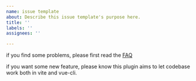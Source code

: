 ```yaml
---
name: issue template
about: Describe this issue template's purpose here.
title: ''
labels: ''
assignees: ''

---
```


if you find some problems, please first read the  [FAQ](https://github.com/IndexXuan/vue-cli-plugin-vite/issues/9)

if you want some new feature, please know this plugin aims to let codebase work both in vite and vue-cli.
